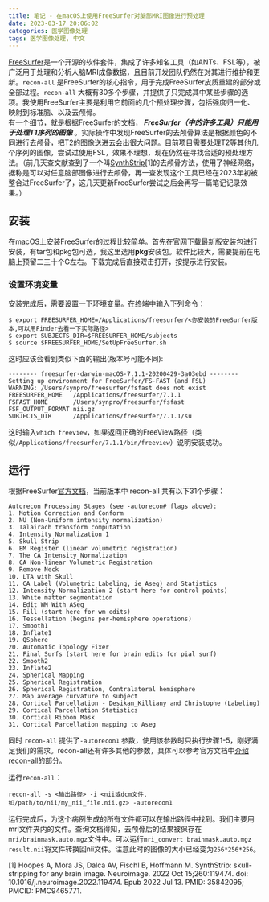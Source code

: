 ```yaml
---
title: 笔记 - 在macOS上使用FreeSurfer对脑部MRI图像进行预处理
date: 2023-03-17 20:06:02
categories: 医学图像处理
tags: 医学图像处理, 中文
---
```

[FreeSurfer](http://freesurfer.net)是一个开源的软件套件，集成了许多知名工具（如ANTs、FSL等），被广泛用于处理和分析人脑MRI成像数据，且目前开发团队仍然在对其进行维护和更新。`recon-all` 是FreeSurfer的核心指令，用于完成FreeSurfer皮质重建的部分或全部过程。`recon-all` 大概有30多个步骤，并提供了只完成其中某些步骤的选项。我使用FreeSurfer主要是利用它前面的几个预处理步骤，包括强度归一化、映射到标准脑、以及去颅骨。  
有一个细节，就是根据FreeSurfer的文档， ***FreeSurfer（中的许多工具）只能用于处理T1序列的图像*** 。实际操作中发现FreeSurfer的去颅骨算法是根据颜色的不同进行去颅骨，把T2的图像送进去会出很大问题。目前项目需要处理T2等其他几个序列的图像，尝试过使用FSL，效果不理想，现在仍然在寻找合适的预处理方法。（前几天查文献查到了一个叫[SynthStrip](https://pubmed.ncbi.nlm.nih.gov/35842095/)[1]的去颅骨方法，使用了神经网络，据称是可以对任意脑部图像进行去颅骨，再一查发现这个工具已经在2023年初被整合进FreeSurfer了，这几天更新FreeSurfer尝试之后会再写一篇笔记记录效果。）

## 安装
在macOS上安装FreeSurfer的过程比较简单。首先在[官网](https://surfer.nmr.mgh.harvard.edu/fswiki/rel7downloads)下载最新版安装包进行安装，有tar包和pkg包可选，我这里选用**pkg**安装包。软件比较大，需要提前在电脑上预留二三十个G左右。下载完成后直接双击打开，按提示进行安装。  
### 设置环境变量
安装完成后，需要设置一下环境变量。在终端中输入下列命令：
```
$ export FREESURFER_HOME=/Applications/freesurfer/<你安装的FreeSurfer版本,可以用Finder去看一下实际路径>
$ export SUBJECTS_DIR=$FREESURFER_HOME/subjects
$ source $FREESURFER_HOME/SetUpFreeSurfer.sh

```
这时应该会看到类似下面的输出(版本号可能不同):
```
-------- freesurfer-darwin-macOS-7.1.1-20200429-3a03ebd --------
Setting up environment for FreeSurfer/FS-FAST (and FSL)
WARNING: /Users/synpro/freesurfer/fsfast does not exist
FREESURFER_HOME   /Applications/freesurfer/7.1.1
FSFAST_HOME       /Users/synpro/freesurfer/fsfast
FSF_OUTPUT_FORMAT nii.gz
SUBJECTS_DIR      /Applications/freesurfer/7.1.1/su
```
这时输入`which freeview`，如果返回正确的FreeView路径（类似`/Applications/freesurfer/7.1.1/bin/freeview`）说明安装成功。

## 运行
根据FreeSurfer[官方文档](https://surfer.nmr.mgh.harvard.edu/fswiki/recon-all#StepDescriptionSummaries)，当前版本中 recon-all 共有以下31个步骤：
```
Autorecon Processing Stages (see -autorecon# flags above):
1. Motion Correction and Conform
2. NU (Non-Uniform intensity normalization)
3. Talairach transform computation
4. Intensity Normalization 1
5. Skull Strip
6. EM Register (linear volumetric registration)
7. The CA Intensity Normalization
8. CA Non-linear Volumetric Registration
9. Remove Neck
10. LTA with Skull
11. CA Label (Volumetric Labeling, ie Aseg) and Statistics
12. Intensity Normalization 2 (start here for control points)
13. White matter segmentation
14. Edit WM With ASeg
15. Fill (start here for wm edits)
16. Tessellation (begins per-hemisphere operations)
17. Smooth1
18. Inflate1
19. QSphere
20. Automatic Topology Fixer
21. Final Surfs (start here for brain edits for pial surf)
22. Smooth2
23. Inflate2
24. Spherical Mapping
25. Spherical Registration
26. Spherical Registration, Contralateral hemisphere
27. Map average curvature to subject
28. Cortical Parcellation - Desikan_Killiany and Christophe (Labeling)
29. Cortical Parcellation Statistics
30. Cortical Ribbon Mask
31. Cortical Parcellation mapping to Aseg
```
同时 `recon-all` 提供了`-autorecon1` 参数，使用该参数时只执行步骤1-5，刚好满足我们的需求。recon-all还有许多其他的参数，具体可以参考官方文档中[介绍recon-all的部分](https://surfer.nmr.mgh.harvard.edu/fswiki/recon-all#StepDescriptionSummaries)。

运行`recon-all`：
```
recon-all -s <输出路径> -i <nii或dcm文件, 如/path/to/nii/my_nii_file.nii.gz> -autorecon1

```
运行完成后，为这个病例生成的所有文件都可以在输出路径中找到。我们主要用mri文件夹内的文件。查询文档得知，去颅骨后的结果被保存在`mri/brainmask.auto.mgz`文件中。可以运行`mri_convert brainmask.auto.mgz result.nii`将文件转换回nii文件。注意此时的图像的大小已经变为`256*256*256`。

[1] Hoopes A, Mora JS, Dalca AV, Fischl B, Hoffmann M. SynthStrip: skull-stripping for any brain image. Neuroimage. 2022 Oct 15;260:119474. doi: 10.1016/j.neuroimage.2022.119474. Epub 2022 Jul 13. PMID: 35842095; PMCID: PMC9465771.
